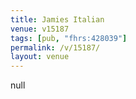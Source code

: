 ```yaml
---
title: Jamies Italian
venue: v15187
tags: [pub, "fhrs:428039"]
permalink: /v/15187/
layout: venue
---
```

null